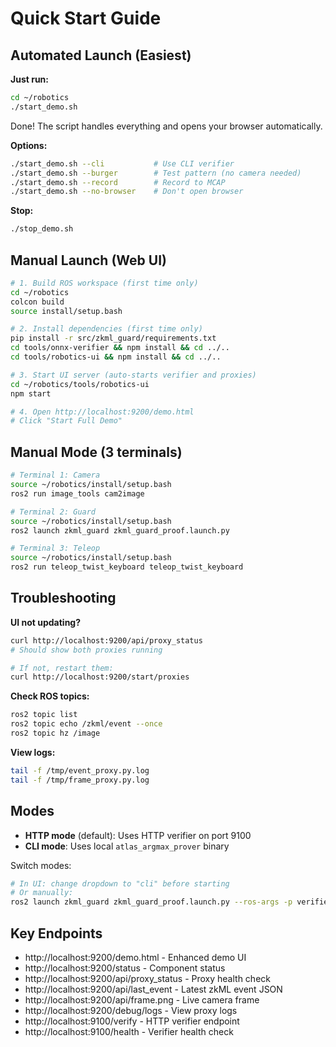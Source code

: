 # Quick Start Guide

## Automated Launch (Easiest)

**Just run:**
```bash
cd ~/robotics
./start_demo.sh
```

Done! The script handles everything and opens your browser automatically.

**Options:**
```bash
./start_demo.sh --cli           # Use CLI verifier
./start_demo.sh --burger        # Test pattern (no camera needed)
./start_demo.sh --record        # Record to MCAP
./start_demo.sh --no-browser    # Don't open browser
```

**Stop:**
```bash
./stop_demo.sh
```

## Manual Launch (Web UI)

```bash
# 1. Build ROS workspace (first time only)
cd ~/robotics
colcon build
source install/setup.bash

# 2. Install dependencies (first time only)
pip install -r src/zkml_guard/requirements.txt
cd tools/onnx-verifier && npm install && cd ../..
cd tools/robotics-ui && npm install && cd ../..

# 3. Start UI server (auto-starts verifier and proxies)
cd ~/robotics/tools/robotics-ui
npm start

# 4. Open http://localhost:9200/demo.html
# Click "Start Full Demo"
```

## Manual Mode (3 terminals)

```bash
# Terminal 1: Camera
source ~/robotics/install/setup.bash
ros2 run image_tools cam2image

# Terminal 2: Guard
source ~/robotics/install/setup.bash
ros2 launch zkml_guard zkml_guard_proof.launch.py

# Terminal 3: Teleop
source ~/robotics/install/setup.bash
ros2 run teleop_twist_keyboard teleop_twist_keyboard
```

## Troubleshooting

**UI not updating?**
```bash
curl http://localhost:9200/api/proxy_status
# Should show both proxies running

# If not, restart them:
curl http://localhost:9200/start/proxies
```

**Check ROS topics:**
```bash
ros2 topic list
ros2 topic echo /zkml/event --once
ros2 topic hz /image
```

**View logs:**
```bash
tail -f /tmp/event_proxy.py.log
tail -f /tmp/frame_proxy.py.log
```

## Modes

- **HTTP mode** (default): Uses HTTP verifier on port 9100
- **CLI mode**: Uses local `atlas_argmax_prover` binary

Switch modes:
```bash
# In UI: change dropdown to "cli" before starting
# Or manually:
ros2 launch zkml_guard zkml_guard_proof.launch.py --ros-args -p verifier_mode:=cli
```

## Key Endpoints

- http://localhost:9200/demo.html - Enhanced demo UI
- http://localhost:9200/status - Component status
- http://localhost:9200/api/proxy_status - Proxy health check
- http://localhost:9200/api/last_event - Latest zkML event JSON
- http://localhost:9200/api/frame.png - Live camera frame
- http://localhost:9200/debug/logs - View proxy logs
- http://localhost:9100/verify - HTTP verifier endpoint
- http://localhost:9100/health - Verifier health check
